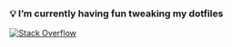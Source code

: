 ### 💡 I’m currently having fun tweaking my dotfiles 

[![Stack Overflow](https://stackoverflow.com/users/flair/5898496.png?theme=dark)](https://stackoverflow.com/users/5898496/pellul)
